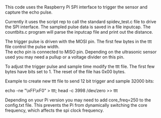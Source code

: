 This code uses the Raspberry Pi SPI interface to trigger the sensor and capture the echo pulse.

Currently it uses the script rep to call the standard spidev_test.c file to drive the SPI interface. The sampled pulse data is saved in a file inputcap. The countbits.c program will parse the inputcap file and print out the distance.

The trigger pulse is driven with the MOSI pin.  The first few bytes in the ttt file control the pulse width.  
The echo pin is connected to MISO pin.  Depending on the ultrasonic sensor used you may need a pullup or a voltage divider on this pin.  

To adjust the trigger pulse and sample time modify the ttt file.  The first few bytes have bits set to 1.  The reset of the file has 0x00 bytes.  

Example to create new ttt file to send 12 bit trigger and sample 32000 bits:

echo -ne "\xFF\xF0" > ttt; head -c 3998 /dev/zero >> ttt

Depending on your Pi version you may need to add core_freq=250 to the config.txt file.  This prevents the Pi from dynamically switching the core frequency, which affects the spi clock frequency.


